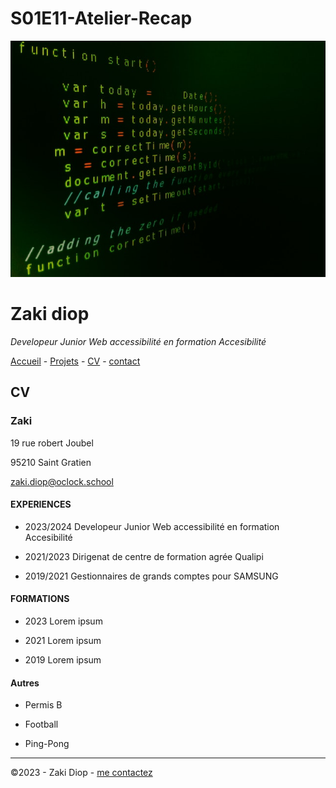 # S01E11-Atelier-Recap

![alt text](./pexels-jorge-jesus-614117.jpg)

# Zaki diop

  *Developeur Junior Web accessibilité en formation Accesibilité*

  [Accueil](/README.md)  -  [Projets](/projets.md) - [CV](/CV.md) -  [contact](/contact.md)

  ## CV 


  ### Zaki

  19 rue robert Joubel

  95210 Saint Gratien

  zaki.diop@oclock.school

  #### EXPERIENCES

  * 2023/2024 Developeur Junior Web accessibilité en formation Accesibilité 

  * 2021/2023 Dirigenat de centre de formation agrée Qualipi

  * 2019/2021 Gestionnaires de grands comptes pour SAMSUNG


  #### FORMATIONS 

 *  2023 Lorem ipsum

 *  2021 Lorem ipsum

 *  2019 Lorem ipsum


  #### Autres 

 *  Permis B

 *  Football

 *  Ping-Pong



 ---

  ©2023 - Zaki Diop - [me contactez](contact.md)